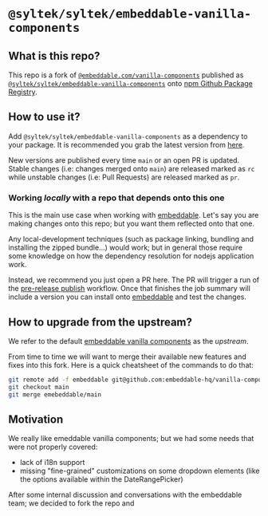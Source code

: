 # `@syltek/syltek/embeddable-vanilla-components`

## What is this repo?

This repo is a fork of [`@embeddable.com/vanilla-components`](https://www.npmjs.com/package/@embeddable.com/vanilla-components) published as [`@syltek/syltek/embeddable-vanilla-components`](https://github.com/syltek/embeddable-vanilla-components/pkgs/npm/embeddable-vanilla-components) onto [npm Github Package Registry](https://docs.github.com/en/packages/working-with-a-github-packages-registry/working-with-the-npm-registry).

## How to use it?

Add `@syltek/syltek/embeddable-vanilla-components` as a dependency to your package. It is recommended you grab the latest version from [here](https://github.com/syltek/embeddable-vanilla-components/pkgs/npm/embeddable-vanilla-components/versions).

New versions are published every time `main` or an open PR is updated. Stable changes (i.e: changes merged onto `main`) are released marked as `rc` while unstable changes (i.e: Pull Requests) are released marked as `pr`.

### Working _locally_ with a repo that depends onto this one

This is the main use case when working with [embeddable](https://github.com/syltek/embeddable). Let's say you are making changes onto this repo; but you want them reflected onto that one.

Any local-development techniques (such as package linking, bundling and installing the zipped bundle…) would work; but in general those require some knowledge on how the dependency resolution for nodejs application work.

Instead, we recommend you just open a PR here. The PR will trigger a run of the [pre-release publish](https://github.com/syltek/embeddable-vanilla-components/actions) workflow. Once that finishes the job summary will include a version you can install onto [embeddable](https://github.com/syltek/embeddable) and test the changes.

## How to upgrade from the upstream?

We refer to the default [embeddable vanilla components](https://github.com/embeddable-hq/vanilla-components-v1) as the _upstream_.

From time to time we will want to merge their available new features and fixes into this fork. Here is a quick cheatsheet of the commands to do that:

```bash
git remote add -f embeddable git@github.com:embeddable-hq/vanilla-components-v1.git
git checkout main
git merge emebeddable/main
```

## Motivation

We really like emeddable vanilla components; but we had some needs that were not properly covered:

- lack of i18n support
- missing "fine-grained" customizations on some dropdown elements (like the options available within the DateRangePicker)

After some internal discussion and conversations with the embeddable team; we decided to fork the repo and
